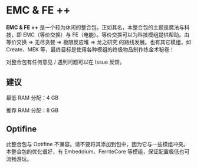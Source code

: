 # EMC & FE ++

**EMC & FE ++** 是一个较为休闲的整合包。正如其名，本整合包的主题是魔法与科技，即 EMC（等价交换）与 FE（电能）。等价交换可以为科技模组提供帮助。由 等价交换 => 无尽贪婪 => 极限反应堆 => 龙之研究 的路线发展。也有其它模组，如 Create、MEK 等，最终目标是使用各种模组的终极物品制作炼金术秘卷！

对整合包有任何意见 / 遇到问题可以在 Issue 反馈。

## 建议
最低 RAM 分配：4 GB

推荐 RAM 分配：8 GB

## Optifine
此整合包与 Optifine 不兼容。请不要将其添加到包中，因为它与一些模组冲突。本整合包的优化很好，有 Embeddium、FerriteCore 等模组，保证配置极低也可流畅游玩。
